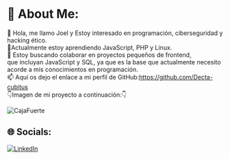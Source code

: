 # 💫 About Me:
👋 Hola, me llamo Joel y Estoy interesado en programación, ciberseguridad y hacking ético.<br>🌱Actualmente estoy aprendiendo JavaScript, PHP y Linux.<br>💞️ Estoy buscando colaborar en proyectos pequeños de frontend, <br>que incluyan JavaScript y SQL, ya que es la base que actualmente necesito<br>acorde a mis conocimientos en programación. <br>📫 Aquí os dejo el enlace a mi perfil de GitHub:https://github.com/Decta-cubitus <br>👇Imagen de mi proyecto a continuación:👇<br> 

![CajaFuerte](https://github.com/user-attachments/assets/b883130f-f40d-4047-b61e-3d3d55247805)

## 🌐 Socials:
[![LinkedIn](https://img.shields.io/badge/LinkedIn-%230077B5.svg?logo=linkedin&logoColor=white)](https://linkedin.com/in/www.linkedin.com/in/esinfotec) 
